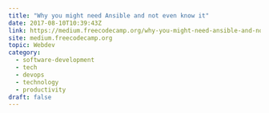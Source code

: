 ```yaml
---
title: "Why you might need Ansible and not even know it"
date: 2017-08-10T10:39:43Z
link: https://medium.freecodecamp.org/why-you-might-need-ansible-and-not-even-know-it-d33b6e4b2ebe?source=rss----336d898217ee---4&utm_medium=RSS&utm_source=hune
site: medium.freecodecamp.org
topic: Webdev
category:
  - software-development
  - tech
  - devops
  - technology
  - productivity
draft: false
---
```

